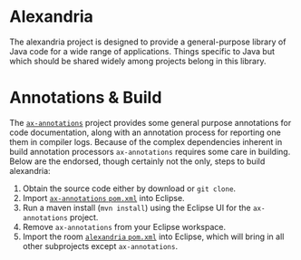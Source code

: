 # Alexandria

The alexandria project is designed to provide a general-purpose library of Java code for a wide range of applications.
Things specific to Java but which should be shared widely among projects belong in this library.

# Annotations & Build

The [`ax-annotations`](ax-annotations) project provides some general purpose annotations for code documentation, along with an annotation process for reporting one them in compiler logs.
Because of the complex dependencies inherent in build annotation processors `ax-annotations` requires some care in building.
Below are the endorsed, though certainly not the only, steps to build alexandria:

1. Obtain the source code either by download or `git clone`.
2. Import [`ax-annotations` `pom.xml`](ax-alexandria/pom.xml) into Eclipse.
3. Run a maven install (`mvn install`) using the Eclipse UI for the `ax-annotations` project.
4. Remove `ax-annotations` from your Eclipse workspace.
5. Import the room [`alexandria` `pom.xml`](pom.xml) into Eclipse, which will bring in all other subprojects except `ax-annotations`.
